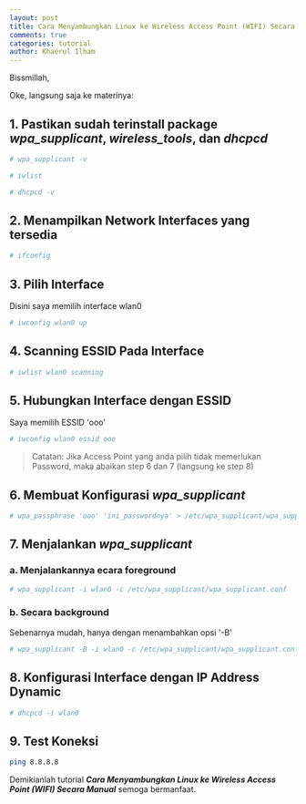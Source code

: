 ```yaml
---
layout: post
title: Cara Menyambungkan Linux ke Wireless Access Point (WIFI) Secara Manual
comments: true
categories: tutorial
author: Khaerul Ilham
---
```


Bissmillah,

Oke, langsung saja ke materinya:
## 1. Pastikan sudah terinstall package _wpa_supplicant_, _wireless_tools_, dan _dhcpcd_
```bash
# wpa_supplicant -v
```
```bash
# iwlist
```
```bash
# dhcpcd -v
```

## 2. Menampilkan Network Interfaces yang tersedia
```bash
# ifconfig
```

## 3. Pilih Interface
Disini saya memilih interface wlan0
```bash
# iwconfig wlan0 up
```

## 4. Scanning ESSID Pada Interface
```bash
# iwlist wlan0 scanning
```

## 5. Hubungkan Interface dengan ESSID
Saya memilih ESSID 'ooo'
```bash
# iwconfig wlan0 essid ooo
```
> Catatan: Jika Access Point yang anda pilih tidak memerlukan Password, maka abaikan step 6 dan 7 (langsung ke step 8)

## 6. Membuat Konfigurasi _wpa_supplicant_
```bash
# wpa_passphrase 'ooo' 'ini_passwordnya' > /etc/wpa_supplicant/wpa_supplicant.conf'
```

## 7. Menjalankan _wpa_supplicant_
### a. Menjalankannya ecara foreground
```bash
# wpa_supplicant -i wlan0 -c /etc/wpa_supplicant/wpa_supplicant.conf
```
### b. Secara background
Sebenarnya mudah, hanya dengan menambahkan opsi '-B'
```bash
# wpa_supplicant -B -i wlan0 -c /etc/wpa_supplicant/wpa_supplicant.conf
```

## 8. Konfigurasi Interface dengan IP Address Dynamic
```bash
# dhcpcd -i wlan0
```

## 9. Test Koneksi
```bash
ping 8.8.8.8
```


Demikianlah tutorial _**Cara Menyambungkan Linux ke Wireless Access Point (WIFI) Secara Manual**_ semoga bermanfaat.
